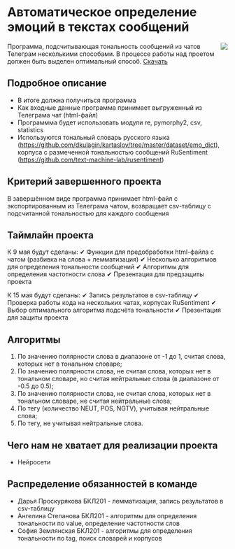 # Автоматическое определение эмоций в текстах сообщений
<img align="right" src="https://www.24forexsecrets.com/wp-content/uploads/2018/01/1-1.jpg">
Программа, подсчитывающая тональность сообщений из чатов Телеграм несколькими способами. В процессе работы над проетом должен быть выделен оптимальный способ.
<a href="https://drive.google.com/drive/folders/1tjKLL1uipkGzhlPssxubjEQUna0osp0d?usp=sharing" download="">Скачать</a>

## Подробное описание

- В итоге должна получиться программа
- Как входные данные программа принимает выгруженный из Телеграма чат (html-файл)
- Программма будет использовать модули re, pymorphy2, csv, statistics
- Используются тональный словарь русского языка (https://github.com/dkulagin/kartaslov/tree/master/dataset/emo_dict), корпуса с размеченной тональностью сообщений RuSentiment (https://github.com/text-machine-lab/rusentiment)

## Критерий завершенного проекта

В завершённом виде программа принимает html-файл с экспортированным из Телеграма чатом, возвращает csv-таблицу с подсчитанной тональностью для каждого сообщения

## Таймлайн проекта

К 9 мая будут сделаны:
✔ Функции для предобработки html-файла с чатом (разбивка на слова + лемматизация) 
✔ Несколько алгоритмов для определения тональности сообщений 
✔ Алгоритмы для определения частотности слова 
✔ Презентация для предзащиты проекта 

К 15 мая будут сделаны:
✔ Запись результатов в csv-таблицу 
✔ Проверка работы кода на нескольких чатах, корпусах RuSentiment 
✔ Выбор оптимального алгоритма подсчёта тональности 
✔ Презентация для защиты проекта 

## Алгоритмы

1. По значению полярности слова в диапазоне от -1 до 1, считая слова, которых нет в тональном словаре;
2. По значению полярности слова, не считая слова, которых нет в тональном словаре, но считая нейтральные слова (в диапазоне от -0.5 до 0.5);
3. По значению полярности слова, не считая слова, которых нет в тональном словаре, не считая нейтральные слова;
4. По тегу (количество NEUT, POS, NGTV), учитывая нейтральные слова;
5. По тегу, не учитывая нейтральные слова.

## Чего нам не хватает для реализации проекта

- Нейросети

## Распределение обязанностей в команде

- Дарья Проскурякова БКЛ201 - лемматизация, запись результатов в csv-таблицу
- Ангелина Степанова БКЛ201 - алгоритмы для определения тональности по value, определение частотности слов
- София Землянская БКЛ201 - алгоритмы для определения тональности по tag, поиск словарей и корпусов
